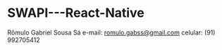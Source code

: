 # SWAPI---React-Native
Rômulo Gabriel Sousa Sá
e-mail: romulo.gabss@gmail.com
celular: (91) 992705412
